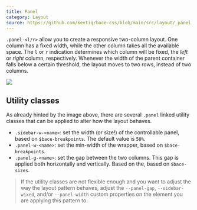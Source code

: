 ```yaml
---
title: Panel
category: Layout
source: https://github.com/kevtiq/bace-css/blob/main/src/layout/_panel.scss
---
```


`.panel-<l/r>` allow you to create a responsive two-column layout. One column has a fixed width, while the other column takes all the available space. The `l` or `r` indication determines which column will be fixed, the _left_ or _right_ column, respectively. Whenever the width of the parent container falls below a certain threshold, the layout moves to two rows, instead of two columns.

![](/img/panel.png)

## Utility classes

As already hinted by the image above, there are several `.panel` linked utility classes that can be applied to alter how the layout behaves.

- `.sidebar-w-<name>`: set the width (or size!) of the controllable panel, based on `$bace-breakpoints`. The default value is `50%`.
- `.panel-w-<name>`: set the min-width of the wrapper, based on `$bace-breakpoints`.
- `.panel-g-<name>`: set the gap between the two columns. This gap is applied both horizontally and vertically. Based on the, based on `$bace-sizes`.

> If the utility classes are not flexible enough and you want to adjust the way the layout pattern behaves, adjust the `--panel-gap`, `--sidebar-wixed`, and/or `--panel-width` custom properties on the element you are applying this pattern to.
